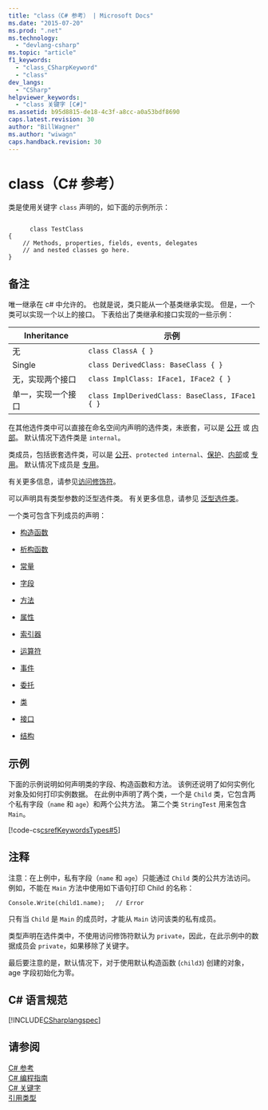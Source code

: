 ```yaml
---
title: "class（C# 参考） | Microsoft Docs"
ms.date: "2015-07-20"
ms.prod: ".net"
ms.technology: 
  - "devlang-csharp"
ms.topic: "article"
f1_keywords: 
  - "class_CSharpKeyword"
  - "class"
dev_langs: 
  - "CSharp"
helpviewer_keywords: 
  - "class 关键字 [C#]"
ms.assetid: b95d8815-de18-4c3f-a8cc-a0a53bdf8690
caps.latest.revision: 30
author: "BillWagner"
ms.author: "wiwagn"
caps.handback.revision: 30
---
```

# class（C# 参考）
类是使用关键字 `class` 声明的，如下面的示例所示：  
  
```  
  
      class TestClass  
{  
    // Methods, properties, fields, events, delegates   
    // and nested classes go here.  
}  
```  
  
## 备注  
 唯一继承在 c\# 中允许的。  也就是说，类只能从一个基类继承实现。  但是，一个类可以实现一个以上的接口。  下表给出了类继承和接口实现的一些示例：  
  
|Inheritance|示例|  
|-----------------|--------|  
|无|`class ClassA { }`|  
|Single|`class DerivedClass: BaseClass { }`|  
|无，实现两个接口|`class ImplClass: IFace1, IFace2 { }`|  
|单一，实现一个接口|`class ImplDerivedClass: BaseClass, IFace1 { }`|  
  
 在其他选件类中可以直接在命名空间内声明的选件类，未嵌套，可以是 [公开](../../../csharp/language-reference/keywords/public.md) 或 [内部](../../../csharp/language-reference/keywords/internal.md)。  默认情况下选件类是 `internal`。  
  
 类成员，包括嵌套选件类，可以是 [公开](../../../csharp/language-reference/keywords/public.md)、`protected internal`、[保护](../../../csharp/language-reference/keywords/protected.md)、[内部](../../../csharp/language-reference/keywords/internal.md)或 [专用](../../../csharp/language-reference/keywords/private.md)。  默认情况下成员是 [专用](../../../csharp/language-reference/keywords/private.md)。  
  
 有关更多信息，请参见[访问修饰符](../../../csharp/programming-guide/classes-and-structs/access-modifiers.md)。  
  
 可以声明具有类型参数的泛型选件类。  有关更多信息，请参见 [泛型选件类](../../../csharp/programming-guide/generics/generic-classes.md)。  
  
 一个类可包含下列成员的声明：  
  
-   [构造函数](../../../csharp/programming-guide/classes-and-structs/constructors.md)  
  
-   [析构函数](../../../csharp/programming-guide/classes-and-structs/destructors.md)  
  
-   [常量](../../../csharp/programming-guide/classes-and-structs/constants.md)  
  
-   [字段](../../../csharp/programming-guide/classes-and-structs/fields.md)  
  
-   [方法](../../../csharp/programming-guide/classes-and-structs/methods.md)  
  
-   [属性](../../../csharp/programming-guide/classes-and-structs/properties.md)  
  
-   [索引器](../../../csharp/programming-guide/indexers/index.md)  
  
-   [运算符](../../../csharp/programming-guide/statements-expressions-operators/operators.md)  
  
-   [事件](../../../csharp/programming-guide/events/index.md)  
  
-   [委托](../../../csharp/programming-guide/delegates/index.md)  
  
-   [类](../../../csharp/programming-guide/classes-and-structs/classes.md)  
  
-   [接口](../../../csharp/programming-guide/interfaces/index.md)  
  
-   [结构](../../../csharp/programming-guide/classes-and-structs/structs.md)  
  
## 示例  
 下面的示例说明如何声明类的字段、构造函数和方法。  该例还说明了如何实例化对象及如何打印实例数据。  在此例中声明了两个类，一个是 `Child` 类，它包含两个私有字段（`name` 和 `age`）和两个公共方法。  第二个类 `StringTest` 用来包含 `Main`。  
  
 [!code-cs[csrefKeywordsTypes#5](../../../csharp/language-reference/keywords/codesnippet/csharp/class_1.cs)]  
  
## 注释  
 注意：在上例中，私有字段（`name` 和 `age`）只能通过 `Child` 类的公共方法访问。  例如，不能在 `Main` 方法中使用如下语句打印 Child 的名称：  
  
```  
Console.Write(child1.name);   // Error  
```  
  
 只有当 `Child` 是 `Main` 的成员时，才能从 `Main` 访问该类的私有成员。  
  
 类型声明在选件类中，不使用访问修饰符默认为 `private`，因此，在此示例中的数据成员会 `private`，如果移除了关键字。  
  
 最后要注意的是，默认情况下，对于使用默认构造函数 \(`child3`\) 创建的对象，age 字段初始化为零。  
  
## C\# 语言规范  
 [!INCLUDE[CSharplangspec](../../../csharp/language-reference/keywords/includes/csharplangspec-md.md)]  
  
## 请参阅  
 [C\# 参考](../../../csharp/language-reference/index.md)   
 [C\# 编程指南](../../../csharp/programming-guide/index.md)   
 [C\# 关键字](../../../csharp/language-reference/keywords/index.md)   
 [引用类型](../../../csharp/language-reference/keywords/reference-types.md)